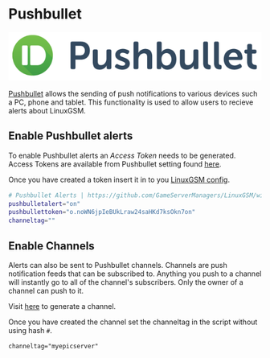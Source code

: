 # Pushbullet

![](../.gitbook/assets/pushbullet_logo%20%281%29.png)

[Pushbullet](https://www.pushbullet.com) allows the sending of push notifications to various devices such a PC, phone and tablet. This functionality is used to allow users to recieve alerts about LinuxGSM.

## Enable Pushbullet alerts

To enable Pushbullet alerts an _Access Token_ needs to be generated. Access Tokens are available from Pushbullet setting found [here](https://www.pushbullet.com/#settings).

Once you have created a token insert it in to you [LinuxGSM config](../configuration/linuxgsm-config.md).

```bash
# Pushbullet Alerts | https://github.com/GameServerManagers/LinuxGSM/wiki/Pushbullet
pushbulletalert="on"
pushbullettoken="o.noWN6jpIeBUkLraw24saHKd7ksOkn7on"
channeltag=""
```

## Enable Channels

Alerts can also be sent to Pushbullet channels. Channels are push notification feeds that can be subscribed to. Anything you push to a channel will instantly go to all of the channel's subscribers. Only the owner of a channel can push to it.

Visit [here](https://www.pushbullet.com/my-channel) to generate a channel.

Once you have created the channel set the channeltag in the script without using hash `#`.

```text
channeltag="myepicserver"
```

